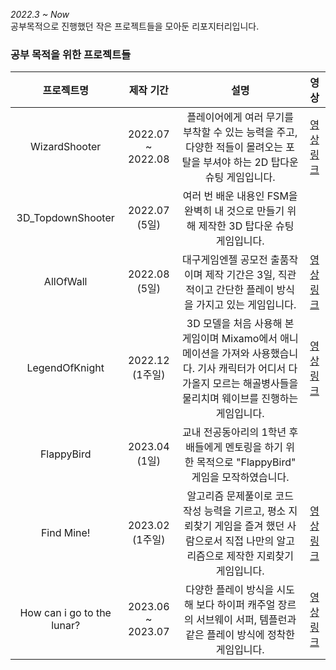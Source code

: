 *2022.3 ~ Now* <br/>
공부목적으로 진행했던 작은 프로젝트들을 모아둔 리포지터리입니다. <br/>

### 공부 목적을 위한 프로젝트들
| 프로젝트명 | 제작 기간 | 설명 | 영상
| :-: | :-: | :-: | :-: |
| WizardShooter | 2022.07 ~ 2022.08 | 플레이어에게 여러 무기를 부착할 수 있는 능력을 주고, 다양한 적들이 몰려오는 포탈을 부셔야 하는 2D 탑다운 슈팅 게임입니다. | [영상 링크](https://youtu.be/bB507Lp_jDQ)
| 3D_TopdownShooter | 2022.07 (5일) | 여러 번 배운 내용인 FSM을 완벽히 내 것으로 만들기 위해 제작한 3D 탑다운 슈팅 게임입니다. | 
| AllOfWall | 2022.08 (5일)| 대구게임엔젤 공모전 출품작이며 제작 기간은 3일, 직관적이고 간단한 플레이 방식을 가지고 있는 게임입니다. | [영상 링크](https://youtu.be/dOS9vXDmiLQ)
| LegendOfKnight | 2022.12 (1주일) | 3D 모델을 처음 사용해 본 게임이며 Mixamo에서 애니메이션을 가져와 사용했습니다. 기사 캐릭터가 어디서 다가올지 모르는 해골병사들을 물리치며 웨이브를 진행하는 게임입니다. | [영상 링크](https://youtu.be/RlYEOeVD3nw)
| FlappyBird | 2023.04 (1일) | 교내 전공동아리의 1학년 후배들에게 멘토링을 하기 위한 목적으로 "FlappyBird" 게임을 모작하였습니다. |
| Find Mine! | 2023.02 (1주일) | 알고리즘 문제풀이로 코드 작성 능력을 기르고, 평소 지뢰찾기 게임을 즐겨 했던 사람으로서 직접 나만의 알고리즘으로 제작한 지뢰찾기 게임입니다. | [영상 링크](https://youtu.be/HBfcj_GIXv8)
| How can i go to the lunar? | 2023.06 ~ 2023.07 | 다양한 플레이 방식을 시도해 보다 하이퍼 캐주얼 장르의 서브웨이 서퍼, 템플런과 같은 플레이 방식에 정착한 게임입니다. | [영상 링크](https://youtu.be/TtQrBm8LQEQ)
